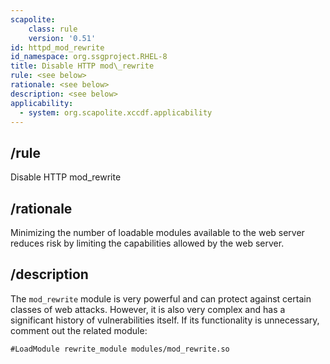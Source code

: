 ```yaml
---
scapolite:
    class: rule
    version: '0.51'
id: httpd_mod_rewrite
id_namespace: org.ssgproject.RHEL-8
title: Disable HTTP mod\_rewrite
rule: <see below>
rationale: <see below>
description: <see below>
applicability:
  - system: org.scapolite.xccdf.applicability
---
```



## /rule

Disable HTTP mod\_rewrite

## /rationale

Minimizing
the number of loadable modules available to the web server reduces risk
by limiting the capabilities allowed by the web server.

## /description

The
`mod_rewrite` module is very powerful and can protect against certain
classes of web attacks. However, it is also very complex and has a
significant history of vulnerabilities itself. If its functionality is
unnecessary, comment out the related module:

``` 
#LoadModule rewrite_module modules/mod_rewrite.so
```
